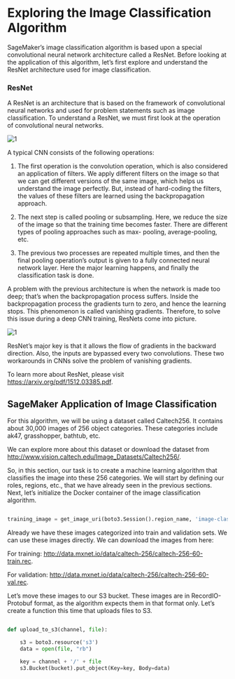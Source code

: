 

# Exploring the Image Classification Algorithm

SageMaker’s image classification algorithm is based upon a special convolutional neural network architecture called a ResNet. Before looking at the application of this algorithm, let’s first explore and understand the ResNet architecture used for image classification.


### ResNet

A ResNet is an architecture that is based on the framework of convolutional neural networks and used for problem statements such as image classification. To understand a ResNet, we must first look at the operation of convolutional neural networks. 


![1](https://user-images.githubusercontent.com/23625821/121798505-0f744100-cc27-11eb-99b9-4b90764e1ceb.png)


A typical CNN consists of the following operations:

1. The first operation is the convolution operation, which is also considered an application of filters. We apply different filters on the image so that we can get different versions of the same image, which helps us understand the image perfectly. But, instead of hard-coding the filters, the values of these filters are learned using the backpropagation approach.

2. The next step is called pooling or subsampling. Here, we reduce the size of the image so that the training time becomes faster. There are different types of pooling approaches such as max- pooling, average-pooling, etc.

3. The previous two processes are repeated multiple times, and then the final pooling operation’s output is given to a fully connected neural network layer. Here the major learning happens, and finally the classification task is done.


A problem with the previous architecture is when the network is made too deep; that’s when the backpropagation process suffers. Inside the backpropagation process
the gradients turn to zero, and hence the learning stops. This phenomenon is called vanishing gradients. Therefore, to solve this issue during a deep CNN training, ResNets come into picture.


![1](https://user-images.githubusercontent.com/23625821/121798599-8ad5f280-cc27-11eb-9e65-c94a8aab6eb7.png)


ResNet’s major key is that it allows the flow of gradients in the backward direction. Also, the inputs are bypassed every two convolutions. These two workarounds in CNNs solve the problem of vanishing gradients.

To learn more about ResNet, please visit https://arxiv.org/pdf/1512.03385.pdf.


## SageMaker Application of Image Classification

For this algorithm, we will be using a dataset called Caltech256. It contains about 30,000 images of 256 object categories. These categories include ak47,
grasshopper, bathtub, etc.

We can explore more about this dataset or download the dataset from http://www.vision.caltech.edu/Image_Datasets/Caltech256/.

So, in this section, our task is to create a machine learning algorithm that classifies the image into these 256 categories. We will start by defining our roles, regions, etc., that we have already seen in the previous sections. Next, let’s initialize the Docker container of the image classification algorithm.


```py

training_image = get_image_uri(boto3.Session().region_name, 'image-classification')


```


Already we have these images categorized into train and validation sets. We can use these images directly. We can download the images from here:

For training: http://data.mxnet.io/data/caltech-256/caltech-256-60-train.rec.

For validation: http://data.mxnet.io/data/caltech-256/caltech-256-60-val.rec. 


Let’s move these images to our S3 bucket. These images are in RecordIO-Protobuf format, as the algorithm expects them in that format only. Let’s create a function this time that uploads files to S3.


```py

def upload_to_s3(channel, file):

    s3 = boto3.resource('s3')
    data = open(file, "rb")
    
    key = channel + '/' + file
    s3.Bucket(bucket).put_object(Key=key, Body=data)

```

